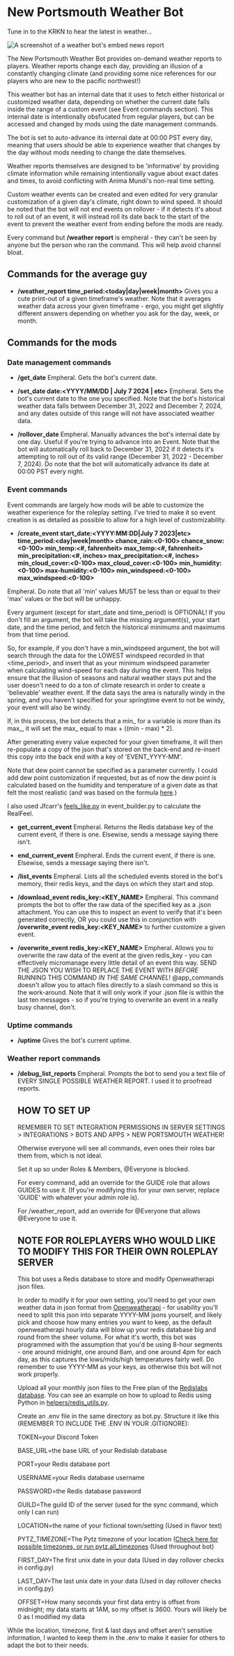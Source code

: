 # New Portsmouth Weather Bot

Tune in to the KRKN to hear the latest in weather...

![A screenshot of a weather bot's embed news report](screen1.png "A screenshot of a weather bot's embed news report")

The New Portsmouth Weather Bot provides on-demand weather reports to players. Weather reports change each day, providing an illusion of a constantly changing climate (and providing some nice references for our players who are new to the pacific northwest!)

This weather bot has an internal date that it uses to fetch either historical or customized weather data, depending on whether the current date falls inside the range of a custom event (see Event commands section). This internal date is intentionally obsfucated from regular players, but can be accessed and changed by mods using the date management commands.

The bot is set to auto-advance its internal date at 00:00 PST every day, meaning that users should be able to experience weather that changes by the day without mods needing to change the date themselves.

Weather reports themselves are designed to be 'informative' by providing climate information while remaining intentionally vague about exact dates and times, to avoid conflicting with Anima Mundi's non-real time setting.

Custom weather events can be created and even edited for very granular customization of a given day's climate, right down to wind speed. It should be noted that the bot will not end events on rollover - if it detects it's about to roll out of an event, it will instead roll its date back to the start of the event to prevent the weather event from ending before the mods are ready.

Every command but **/weather report** is empheral - they can't be seen by anyone but the person who ran the command. This will help avoid channel bloat.

## Commands for the average guy

- **/weather_report time_period:<today|day|week|month>**
  Gives you a cute print-out of a given timeframe's weather. Note that it averages weather data across your given timeframe - ergo, you might get slightly different answers depending on whether you ask for the day, week, or month.

## Commands for the mods

### Date management commands

- **/get_date**
  Empheral. Gets the bot's current date.

- **/set_date date:<YYYY/MM/DD | July 7 2024 | etc>**
  Empheral. Sets the bot's current date to the one you specified. Note that the bot's historical weather data falls between December 31, 2022 and December 7, 2024, and any dates outside of this range will not have associated weather data.

- **/rollover_date**
  Empheral. Manually advances the bot's internal date by one day. Useful if you're trying to advance into an Event.
  Note that the bot will automatically roll back to December 31, 2022 if it detects it's attempting to roll out of its valid range (December 31, 2022 - December 7, 2024).
  Do note that the bot will automatically advance its date at 00:00 PST every night.

### Event commands

Event commands are largely how mods will be able to customize the weather experience for the roleplay setting. I've tried to make it so event creation is as detailed as possible to allow for a high level of customizability.

- **/create_event start_date:<YYYY:MM:DD|July 7 2023|etc> time_period:<day|week|month> chance_rain:<0-100> chance_snow:<0-100> min_temp:<#, fahrenheit> max_temp:<#, fahrenheit> min_precipitation:<#, inches> max_precipitation:<#, inches> min_cloud_cover:<0-100> max_cloud_cover:<0-100> min_humidity:<0-100> max-humidity:<0-100> min_windspeed:<0-100> max_windspeed:<0-100>**

Empheral. Do note that all 'min' values MUST be less than or equal to their 'max' values or the bot will be unhappy.

Every argument (except for start_date and time_period) is OPTIONAL! If you don't fill an argument, the bot will take the missing argument(s), your start date, and the time period, and fetch the historical minimums and maximums from that time period.

So, for example, if you don't have a min_windspeed argument, the bot will search through the data for the LOWEST windspeed recorded in that <time_period>, and insert that as your minimum windspeed parameter when calculating wind-speed for each day during the event. This helps ensure that the illusion of seasons and natural weather stays put and the user doesn't need to do a ton of climate research in order to create a 'believable' weather event. If the data says the area is naturally windy in the spring, and you haven't specified for your springtime event to not be windy, your event will also be windy.

If, in this process, the bot detects that a min_ for a variable is more than its max_, it will set the max_ equal to max + ((min - max) * 2).

After generating every value expected for your given timeframe, it will then re-populate a copy of the json that's stored on the back-end and re-insert this copy into the back end with a key of 'EVENT_YYYY-MM'.

Note that dew point cannot be specified as a parameter currently. I could add dew point customization if requested, but as of now the dew point is calculated based on the humidity and temperature of a given date as that felt the most realistic (and was based on the formula [here](https://learnmetrics.com/dew-point-calculator-chart-formula/).)

I also used Jfcarr's [feels_like.py](https://gist.github.com/jfcarr/e68593c92c878257550d) in event_builder.py to calculate the RealFeel.

- **get_current_event**
Empheral. Returns the Redis database key of the current event, if there is one. Elsewise, sends a message saying there isn't.

- **end_current_event**
Empheral. Ends the current event, if there is one. Elsewise, sends a message saying there isn't.

- **/list_events**
  Empheral. Lists all the scheduled events stored in the bot's memory, their redis keys, and the days on which they start and stop.

- **/download_event redis_key:<KEY_NAME>**
  Empheral. This command prompts the bot to offer the raw data of the specified key as a .json attachment. You can use this to inspect an event to verify that it's been generated correctly, OR you could use this in conjunction with **/overwrite_event redis_key:<KEY_NAME>** to further customize a given event.

- **/overwrite_event redis_key:<KEY_NAME>**
  Empheral. Allows you to overwrite the raw data of the event at the given redis_key - you can effectively micromanage every little detail of an event this way. SEND THE JSON YOU WISH TO REPLACE THE EVENT WITH *BEFORE* RUNNING THIS COMMAND *IN THE SAME CHANNEL*! @app_commands doesn't allow you to attach files directly to a slash command so this is the work-around. Note that it will only work if your .json file is within the last ten messages - so if you're trying to overwrite an event in a really busy channel, don't.

### Uptime commands

- **/uptime**
  Gives the bot's current uptime.

### Weather report commands

- **/debug_list_reports**
  Empheral. Prompts the bot to send you a text file of EVERY SINGLE POSSIBLE WEATHER REPORT. I used it to proofread reports.

  ## HOW TO SET UP
  REMEMBER TO SET INTEGRATION PERMISSIONS IN SERVER SETTINGS > INTEGRATIONS > BOTS AND APPS > NEW PORTSMOUTH WEATHER!

  Otherwise everyone will see all commands, even ones their roles bar them from, which is not ideal.

  Set it up so under Roles & Members, @Everyone is blocked.

  For every command, add an override for the GUIDE role that allows GUIDES to use it. (If you're modifying this for your own server, replace 'GUIDE' with whatever your admin role is).

  For /weather_report, add an override for @Everyone that allows @Everyone to use it.



  ## NOTE FOR ROLEPLAYERS WHO WOULD LIKE TO MODIFY THIS FOR THEIR OWN ROLEPLAY SERVER

  This bot uses a Redis database to store and modify Openweatherapi json files.

  In order to modify it for your own setting, you'll need to get your own weather data in json format from [Openweatherapi](https://home.openweathermap.org/marketplace) - for usability you'll need to split this json into separate YYYY-MM jsons yourself, and likely pick and choose how many entries you want to keep, as the default openweatherapi hourly data will blow up your redis database big and round from the sheer volume. For what it's worth, this bot was programmed with the assumption that you'd be using 8-hour segments - one around midnight, one around 8am, and one around 4pm for each day, as this captures the lows/mids/high temperatures fairly well. Do remember to use YYYY-MM as your keys, as otherwise this bot will not work properly.

  Upload all your monthly json files to the Free plan of the [Redislabs database](https://app.redislabs.com/#/databases). You can see an example on how to upload to Redis using Python in [helpers/redis_utils.py](https://github.com/alexwelsby/new_portsmouth_weather/blob/main/helpers/redis_utils.py).

  Create an .env file in the same directory as bot.py. Structure it like this (REMEMBER TO INCLUDE THE .ENV IN YOUR .GITIGNORE):

  TOKEN=your Discord Token

  BASE_URL=the base URL of your Redislab database

  PORT=your Redis database port

  USERNAME=your Redis database username

  PASSWORD=the Redis database password

  GUILD=The guild ID of the server (used for the sync command, which only I can run)

  LOCATION=the name of your fictional town/setting (Used in flavor text)

  PYTZ_TIMEZONE=The Pytz timezone of your location ([Check here for possible timezones, or run pytz.all_timezones](https://gist.github.com/heyalexej/8bf688fd67d7199be4a1682b3eec7568) (Used throughout bot)

  FIRST_DAY=The first unix date in your data (Used in day rollover checks in config.py)

  LAST_DAY=The last unix date in your data (Used in day rollover checks in config.py)

  OFFSET=How many seconds your first data entry is offset from midnight; my data starts at 1AM, so my offset is 3600. Yours will likely be 0 as I modified my data

While the location, timezone, first & last days and offset aren't sensitive information, I wanted to keep them in the .env to make it easier for others to adapt the bot to their needs.
